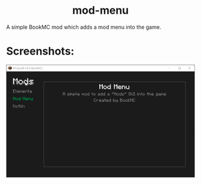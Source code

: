 <div align="center">

# mod-menu

</div>

A simple BookMC mod which adds a mod menu into the game.

# Screenshots:
![Mod Menu](.github/img.png)